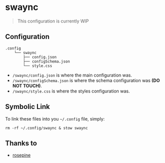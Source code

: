 # swaync

> This configuration is currently WIP

## Configuration

```
.config
    └── swaync
        ├── config.json
        ├── configSchema.json
        └── style.css
```

- ```/swaync/config.json``` is where the main configuration was.
- ```/swaync/configSchema.json``` is where the schema configuration was **(DO NOT TOUCH)**.
- ```/swaync/style.css``` is where the styles configuration was.

## Symbolic Link

To link these files into you ```~/.config``` file, simply:

```
rm -rf ~/.config/swaync & stow swaync
```

## Thanks to

- [rosepine](https://github.com/rose-pine/swaync)
